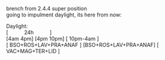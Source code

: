 brench from 2.4.4 super position  
going to impulment daylight, its here from now:  

Daylight:  
[&nbsp;&nbsp;&nbsp;&nbsp;&nbsp;&nbsp;&nbsp;&nbsp;&nbsp;&nbsp; 24h &nbsp;&nbsp;&nbsp;&nbsp;&nbsp;&nbsp;&nbsp;&nbsp;&nbsp;&nbsp;]  
[4am                                     4pm] [4pm             10pm] [     10pm-4am      ]  
[            BSO+ROS+LAV+PRA+ANAF           ] [BSO+ROS+LAV+PRA+ANAF] [  VAC+MAG+TER+LID  ]  

